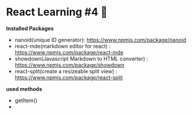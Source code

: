# React Learning #4 🦄

**Installed Packages**

- nanoid(unique ID generator): https://www.npmjs.com/package/nanoid
- react-mde(markdown editor for react) : https://www.npmjs.com/package/react-mde
- showdown(Javascript Markdown to HTML converter) : https://www.npmjs.com/package/showdown
- react-split(create a resizeable split view) : https://www.npmjs.com/package/react-split


**used methods**
- getItem()
-
